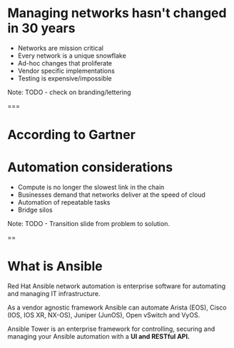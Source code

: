 # Managing networks hasn't changed in 30 years

- Networks are mission critical
- Every network is a unique snowflake
- Ad-hoc changes that proliferate
- Vendor specific implementations
- Testing is expensive/impossible

Note: TODO - check on branding/lettering

===

# According to Gartner



# Automation considerations

- Compute is no longer the slowest link in the chain
- Businesses demand that networks deliver at the speed of cloud
- Automation of repeatable tasks
- Bridge silos

Note: TODO - Transition slide from problem to solution.

==

# What is Ansible

Red Hat Ansible network automation is enterprise software for automating and managing IT infrastructure.

As a vendor agnostic framework Ansible can automate Arista (EOS), Cisco (IOS, IOS XR, NX-OS), Juniper (JunOS), Open vSwitch and VyOS.

Ansible Tower is an enterprise framework for controlling, securing and managing your Ansible automation with a **UI and RESTful API.**
